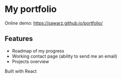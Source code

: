# My portfolio

Online demo: https://sawarz.github.io/portfolio/

## Features
- Roadmap of my progress
- Working contact page (ability to send me an email)
- Projects overview

Built with React
